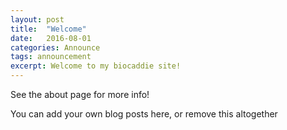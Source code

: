 ```yaml
---
layout: post
title:  "Welcome"
date:   2016-08-01
categories: Announce
tags: announcement
excerpt: Welcome to my biocaddie site!
---
```


See the about page for more info!

You can add your own blog posts here, or remove this altogether
